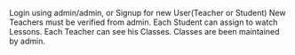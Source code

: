 Login using admin/admin, or Signup for new User(Teacher or Student)
New Teachers must be verified from admin.
Each Student can assign to watch Lessons.
Each Teacher can see his Classes.
Classes are been maintained by admin.
